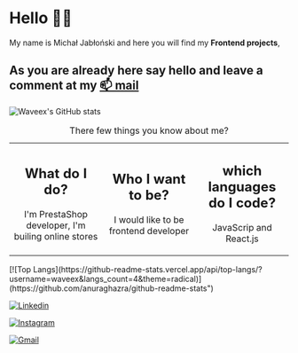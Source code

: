 # Hello 🙋‍♂️ 
My name is Michał Jabłoński and here you will find my **Frontend projects**, 
## As you are already here say hello and leave a comment at my [📫 mail](mailto:michal.jablonski097@gmial.com)
![Waveex's GitHub stats](https://github-readme-stats.vercel.app/api?username=waveex&show_icons=true&theme=radical)

<table><caption>There few things you know about me? </caption> <tbody><tr>
  <td border="none" align="center" width="33%">
    <h2> What do I do? </h2>
  <p> I'm PrestaShop developer, I'm builing online stores </p>
</td >
  <td border="none" align="center" width="33%">
 <h2> Who I want to be?</h2>
  <p> I would like to be frontend developer</p>
</td>
  <td border="none" align="center" width="33%">
 <h2> which languages do I code? </h2>
  <p>  JavaScrip and React.js</p>
</td>
</tr></tbody></table>
[![Top Langs](https://github-readme-stats.vercel.app/api/top-langs/?username=waveex&langs_count=4&theme=radical)](https://github.com/anuraghazra/github-readme-stats")

[![Linkedin](https://img.shields.io/badge/-LinkedIn-blue?style=flat&logo=Linkedin&logoColor=white)](https://www.linkedin.com/in/michjab/)

[![Instagram](https://img.shields.io/badge/-Instagram-24292e?style=flat&labelColor=24292e&logo=instagram&logoColor=black)](https://www.instagram.com/mike.ybl/)

[![Gmail](https://img.shields.io/badge/-Gmail-c14438?style=flat&logo=Gmail&logoColor=white)](mailto:michal.jablonski097@gmail.com)

<!--
**waveex/waveex** is a ✨ _special_ ✨ repository because its `README.md` (this file) appears on your GitHub profile.

Here are some ideas to get you started:

- 🔭 I’m currently working on ...
- 🌱 I’m currently learning ...
- 👯 I’m looking to collaborate on ...
- 🤔 I’m looking for help with ...
- 💬 Ask me about ...
- 📫 How to reach me: ...
- 😄 Pronouns: ...
- ⚡ Fun fact: ...
-->
